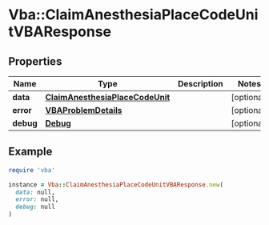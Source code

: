 # Vba::ClaimAnesthesiaPlaceCodeUnitVBAResponse

## Properties

| Name | Type | Description | Notes |
| ---- | ---- | ----------- | ----- |
| **data** | [**ClaimAnesthesiaPlaceCodeUnit**](ClaimAnesthesiaPlaceCodeUnit.md) |  | [optional] |
| **error** | [**VBAProblemDetails**](VBAProblemDetails.md) |  | [optional] |
| **debug** | [**Debug**](Debug.md) |  | [optional] |

## Example

```ruby
require 'vba'

instance = Vba::ClaimAnesthesiaPlaceCodeUnitVBAResponse.new(
  data: null,
  error: null,
  debug: null
)
```

